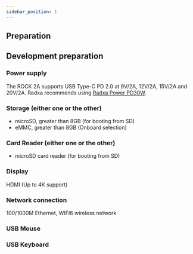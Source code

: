 ```yaml
---
sidebar_position: 1
---
```


## Preparation

## Development preparation

<Tabs queryString="target">

<TabItem value="necessary item" label="necessary">

### Power supply

The ROCK 2A supports USB Type-C PD 2.0 at 9V/2A, 12V/2A, 15V/2A and 20V/2A. Radxa recommends using [Radxa Power PD30W](../../../../accessories/pd_30w).

### Storage (either one or the other)

- microSD, greater than 8GB (for booting from SD)
- eMMC, greater than 8GB (Onboard selection)

### Card Reader (either one or the other)

- microSD card reader (for booting from SD)

</TabItem>

<TabItem value="non essential" label="Non essential">

### Display

HDMI (Up to 4K support)

### Network connection

100/1000M Ethernet, WIFI6 wireless network

### USB Mouse

### USB Keyboard

</TabItem>

</Tabs>
